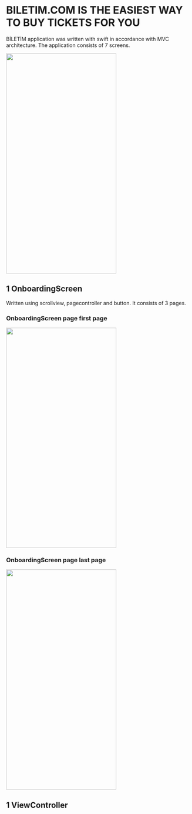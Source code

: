 # BILETIM.COM IS THE EASIEST WAY TO BUY TICKETS FOR YOU

BİLETİM application was written with swift in accordance with MVC architecture. The application consists of 7 screens.

<img src="https://github.com/akbasmert/Swift-Bilet-Uygulamasi/blob/main/biletim2.gif" width="300" height="600" />

## 1 OnboardingScreen

Written using scrollview, pagecontroller and button. It consists of 3 pages.

### OnboardingScreen page first page

<img src="https://github.com/akbasmert/Swift-Bilet-Uygulamasi/blob/main/screenShot/onboarding.png" width="300" height="600" />

### OnboardingScreen page last page

<img src="https://github.com/akbasmert/Swift-Bilet-Uygulamasi/blob/main/screenShot/onboarding2.png" width="300" height="600" />


## 1 ViewController



